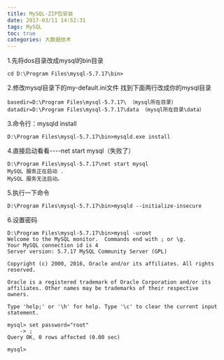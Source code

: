 ```yaml
---
title: MySQL-ZIP包安装
date: 2017-03/11 14:52:31
tags: MySQL
toc: true
categories: 大数据技术
---
```

1.先将dos目录改成mysql的bin目录
```
cd D:\Program Files\mysql-5.7.17\bin>
```
2.修改mysql目录下的my-default.ini文件
找到下面两行改成你的mysql目录
```
basedir=D:\Program Files\mysql-5.7.17\ （mysql所在目录）
datadir=D:\Program Files\mysql-5.7.17\data （mysql所在目录\data）
```
3.命令行：mysqld install
```
D:\Program Files\mysql-5.7.17\bin>mysqld.exe install
```
4.直接启动看看----net start mysql（失败了）
```
D:\Program Files\mysql-5.7.17\net start mysql
MySQL 服务正在启动 .
MySQL 服务无法启动。
```

5.执行一下命令
```
D:\Program Files\mysql-5.7.17\bin>mysqld --initialize-insecure
```
6.设置密码
```
D:\Program Files\mysql-5.7.17\bin>mysql -uroot
Welcome to the MySQL monitor.  Commands end with ; or \g.
Your MySQL connection id is 4
Server version: 5.7.17 MySQL Community Server (GPL)

Copyright (c) 2000, 2016, Oracle and/or its affiliates. All rights reserved.

Oracle is a registered trademark of Oracle Corporation and/or its
affiliates. Other names may be trademarks of their respective
owners.

Type 'help;' or '\h' for help. Type '\c' to clear the current input statement.

mysql> set password="root"
    -> ;
Query OK, 0 rows affected (0.00 sec)

mysql>
```

